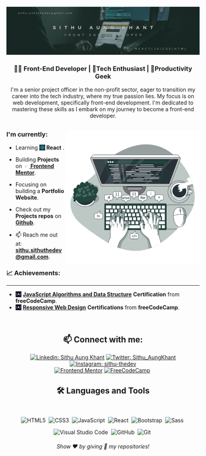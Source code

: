 <!-- Banner -->

![Banner-image](./assets/cover-photos/%234.png)

<h3 align="center">
🧑‍💻 Front-End Developer | 📱Tech Enthusiast | 🚀Productivity Geek
</h3>

<p align="center">
I'm a senior project officer in the non-profit sector, eager to transition my career into the tech industry, where my true passion lies. My focus is on web development, specifically front-end development. I'm dedicated to mastering these skills as I embark on my journey to become a front-end developer.
</p>

##

<!--- Web illustrations by Storyset ( https://storyset.com/web ) --->

<a href="https://storyset.com/work" align="right"><img align="right" alt="GIF" src="./assets/svgs/Code typing-bro.svg" width="350px" style="margin-right: 0px;"></a>

<!-- <img align="right" alt="GIF" src="./assets/Code typing-pana (1).svg" width="360px"/> -->
<!-- <img align="right" alt="GIF" src="./assets/Hand coding-bro.svg" width="360px"/> -->
<!-- <img align="right" alt="GIF" src="./assets/JavaScript frameworks-pana.svg" width="360px"/> -->

### I'm currently:

- Learning **<img src="./assets/react-logo.png" width="15" height="15"  style="margin-bottom: -2px"> React** .

- Building **Projects** on [**<img src="./assets/favicon-32x32.png" width="15" height="15" style="margin-bottom: -2px"> Frontend Mentor**](https://www.frontendmentor.io/profile/Sithu-Aung-Khant).

<!-- - Building **Projects** on **Frontend Mentor**. [**🔗Link**](https://www.frontendmentor.io/profile/Sithu-Aung-Khant) -->

- Focusing on building a **Portfolio Website**.

- Check out my **Projects repos** on [**Github**](https://github.com/Sithu-Aung-Khant?tab=repositories).

- 📫 Reach me out at: **sithu.sithuthedev@gmail.com**.

### 📈 Achievements:

---

- <img src="./assets/svgs/images.png" width="15" height="15" style="margin-bottom: -2px"> [**JavaScript Algorithms and Data Structure**](https://www.freecodecamp.org/certification/sithu_thedev/javascript-algorithms-and-data-structures) **Certification** from **freeCodeCamp**.
- <img src="./assets/svgs/images.png" width="15" height="15" style="margin-bottom: -2px"> [**Responsive Web Design**](https://www.freecodecamp.org/certification/Sithu_Aung_Khant/responsive-web-design) **Certifications** from **freeCodeCamp**.

<br>

<h2 align="center">📫 Connect with me:</h2>

<div align="center">
    
[![Linkedin: Sithu Aung Khant](https://img.shields.io/badge/-linkedin-blue?style=for-the-badge&logo=Linkedin&logoColor=white&link=https://www.linkedin.com/in/sithu-aung-khant-504ba91b5/)](https://www.linkedin.com/in/sithu-aung-khant-504ba91b5/)
[![Twitter: Sithu_AungKhant](https://img.shields.io/badge/Twitter-1DA1F2?style=for-the-badge&logo=twitter&logoColor=white&link=https://twitter.com/Sithu_AungKhant)](https://twitter.com/Sithu_AungKhant)
[![Instagram: sithu-thedev](https://img.shields.io/badge/Instagram-E4405F?style=for-the-badge&logo=instagram&logoColor=white&link=https://www.instagram.com/sithu_thedev/)](https://www.instagram.com/sithu_thedev/)
<br>
[![Frontend Mentor](https://img.shields.io/badge/-Frontend%20Mentor-5F3DC4?style=for-the-badge&logo=FrontendMentor&logoColor=white&link=https://www.frontendmentor.io/profile/Sithu-Aung-Khant)](https://www.frontendmentor.io/profile/Sithu-Aung-Khant)
[![FreeCodeCamp](https://img.shields.io/badge/-FreeCodeCamp-0A0A23?style=for-the-badge&logo=FreeCodeCamp&logoColor=white&link=https://www.freecodecamp.org/sithu_thedev)](https://www.freecodecamp.org/sithu_thedev)&nbsp;

</div>

<div align = "center">

<h2 align="center">🛠️ Languages and Tools</h2>

<br>
  
![HTML5](https://img.shields.io/badge/-HTML5-E34F26?style=for-the-badge&logo=html5&logoColor=white)&nbsp;
![CSS3](https://img.shields.io/badge/-CSS3-1572B6?style=for-the-badge&logo=css3)&nbsp;
![JavaScript](https://img.shields.io/badge/Javascript-F7DF1E.svg?style=for-the-badge&logo=javascript&logoColor=black)&nbsp;
![React](https://img.shields.io/badge/-React-%23404d59?style=for-the-badge&logo=react)&nbsp;
![Bootstrap](https://img.shields.io/badge/Bootstrap-563D7C?style=for-the-badge&logo=bootstrap&logoColor=white)&nbsp;
![Sass](https://img.shields.io/badge/-Sass-CC6699?style=for-the-badge&logo=sass&logoColor=white)&nbsp;

![Visual Studio Code](https://img.shields.io/badge/-VSCODE-007ACC?style=for-the-badge&&logo=visual-studio-code&logoColor=white)&nbsp;
![GitHub](https://img.shields.io/badge/-GitHub-181717?style=for-the-badge&logo=github)&nbsp;
![Git](https://img.shields.io/badge/-Git-F05032?style=for-the-badge&logo=git&logoColor=white)&nbsp;

</div>

<h6 align="center">Show ❤️ by giving 🌟 my repositories!</h6>
